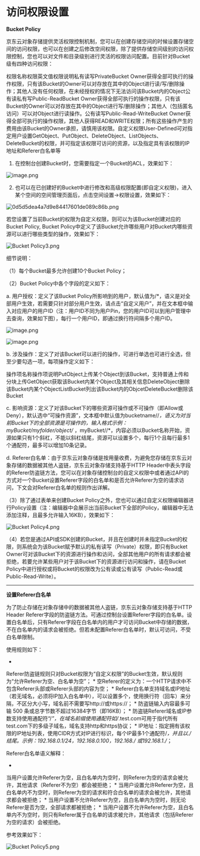 # **访问权限设置**

**Bucket Policy**

京东云对象存储提供灵活权限控制机制，您可以在创建存储空间的时候设置存储空间的访问权限，也可以在创建之后修改空间权限，除了提供存储空间级别的访问权限控制，您也可以对文件和目录级别进行灵活的权限访问配置。目前针对Bucket级有四种访问权限：

权限名称权限英文值权限说明私有读写PrivateBucket Owner获得全部可执行的操作权限，只有该Bucket的Owner可以对存放在其中的Object进行读/写/删除操作；其他人没有任何权限，在未经授权的情况下无法访问该Bucket内的Object公有读私有写Public-ReadBucket Owner获得全部可执行的操作权限，只有该Bucket的Owner可以对存放在其中的Object进行写/删除操作；其他人（包括匿名访问）可以对Object进行读操作。公有读写Public-Read-WriteBucket Owner获得全部可执行的操作权限，其他人获得READ和WRITE权限；所有这些操作产生的费用由该Bucket的Owner承担，请慎用该权限。自定义权限User-Defined可对指定用户设置GetObject、PutObject、DeleteObject、ListObjects、DeleteBucket的权限，并可指定该权限可访问的资源，以及指定具有该权限的IP地址和Referer白名单等

1. 在控制台创建Bucket时，您需要指定一个Bucket的ACL，效果如下：

![image.png](https://img1.jcloudcs.com/cms/e81198c7-dbbf-4178-af90-7a551711f60520180528180639.png)

2. 也可以在已创建好的Bucket中进行修改和高级权限配置(即自定义权限)，进入某个空间的空间管理页面后，点击空间设置->权限设置，效果如下：

![0d5d5dea4a7d9e84417601de089c86b.png](https://img1.jcloudcs.com/cms/ab912e99-9c94-45ae-963c-c186c92f500320180528180946.png)

若您设置了当前Bucket的权限为自定义权限，则可以为该Bucket创建对应的Bucket Policy, Bucket Policy中定义了该Bucket允许哪些用户对Bucket内哪些资源可以进行哪些类型的操作，效果如下：

![Bucket Policy3.png](https://img1.jcloudcs.com/cms/7cfa924d-2384-46e7-a27d-12a7638f1f8520171214162221.png)

细节说明：

（1）每个Bucket最多允许创建10个Bucket Policy；

（2）Bucket Policy中各个字段的定义如下：

a. 用户授权：定义了该Bucket Policy所影响到的用户，默认值为/*，语义是对全部用户生效，若需要只针对部分用户生效，请点击“自定义用户”，并在文本框中输入对应用户的用户ID（注：用户ID不同为用户Pin，您的用户ID可以到用户管理中去查询，效果如下图），每行一个用户ID，即通过换行符间隔多个用户ID。

![image.png](https://img1.jcloudcs.com/cms/4a609cd6-be09-4cc6-abd5-223fe25b2c1820171214163022.png)

![image.png](https://img1.jcloudcs.com/cms/fcf00121-006f-444c-802c-a866b32d31eb20171214163357.png)

b. 涉及操作：定义了对该Bucket可以进行的操作，可进行单选也可进行全选，但至少要勾选一项，每项操作定义如下：

操作项名称操作项说明PutObject上传某个Object到该Bucket，支持普通上传和分块上传GetObject获取该Bucket内某个Object及其相关信息DeleteObject删除该Bucket内某个ObjectListBucket列出该Bucket内的ObjcetDeleteBucket删除该Bucket

c. 影响资源：定义了对该Bucket下的哪些资源可操作或不可操作（即Allow或Deny），默认选中“可操作资源”，文本框中默认值为bucketname//*，语义为对当前Bucket下的全部资源是可操作的，输入格式示例：myBucket/myfolder/object/* ，myBucket//*，内容必须以Bucket名称开始，资源如果只有1个斜杠，不能以斜杠结尾，资源可以设置多个，每行1个且每行最多1个通配符，最多可以增加10条记录。

d. Referer白名单：由于京东云对象存储是按用量收费，为避免您存储在京东云对象存储的数据被其他人盗链，京东云对象存储支持基于HTTP Header中表头字段的Referer防盗链方法，您可以在对象存储控制台的自定义权限中或者通过API的方式对一个Bucket设置Referer字段的白名单和是否允许Referer为空的请求访问，下文会对Referer白名单的规则作出详解。

（3）除了通过表单来创建Bucket Policy之外，您也可以通过自定义权限编辑器进行Policy设置（注：编辑器中会展示出当前Bucket下全部的Policy，编辑器中无法添加注释，且最多允许输入16KB），效果如下：

![Bucket Policy4.png](https://img1.jcloudcs.com/cms/b7959021-49a1-4879-a5d0-1b9c67bbe57220171214171637.png)

（4）若您是通过API或SDK创建的Bucket，并且在创建时并未指定Bucket的权限，则系统会为该Bucket赋予默认的私有读写（Private）权限，即只有Bucket Owner可对该Bucket下的资源进行操作和访问，全部其他用户的所有请求都会被拒绝，若要允许某些用户对于该Bucket下的资源进行访问和操作，请在Bucket Policy中进行授权或将Bucket的权限改为公有读或公有读写（Public-Read或Public-Read-Write）。

****

**设置Referer白名单**

为了防止存储在对象存储中的数据被其他人盗链，京东云对象存储支持基于HTTP Header Referer字段的防盗链方法。可通过控制台设置Referer字段的白名单。设置白名单后，只有Referer字段在白名单内的用户才可访问Bucket中存储的数据，不在白名单内的请求会被拒绝。但若未配置Referer白名单时，默认可访问，不受白名单限制。

使用规则如下：

* 
Referer防盗链规则只对Bucket权限为“自定义权限”的Bucket生效，默认规则为“允许Referer为空、白名单为空”；
* 
空Referer的定义为：一个HTTP请求中不包含Referer头部或Referer头部的内容为空；
* 
Referer白名单支持域名或IP地址（若无域名，必须将IP加入白名单中），可以设置多个，使用换行符（回车）来分隔，不区分大小写，域名前不需要写http://或https://；
* 
防盗链输入内容最多可输 500 条或总字节数不超过16384字节（即16KB）；
* 
防盗链Referer域名或IP参数支持使用通配符“/*”，在域名前缀使用通配符如/*.test.com可用于指代所有test.com下的多级子域名，域名支持http和https协议；
* 
IP地址：指定拥有该权限的IP地址列表，使用CIDR方式对IP进行标识，每个IP最多1个通配符/*，并且以./*结尾。示例：192.168.0.1/24，192.168.0.100，192.168./* 或192.168.1./*；

Referer白名单语义解释：

* 
当用户设置允许Referer为空，且白名单内为空时，则Referer为空的请求会被允许，其他请求（Referer不为空）都会被拒绝；
* 
当用户设置允许Referer为空，且白名单内不为空时，则Referer为空的请求和符合白名单的请求会被允许，其他请求都会被拒绝；
* 
当用户设置不允许Referer为空，且白名单内为空时，则无论Referer是否为空，全部请求都被拒绝；
* 
当用户设置不允许Referer为空，且白名单内不为空时，则只有Referer属于白名单的请求被允许，其他请求（包括Referer为空的请求）会被拒绝。

参考效果如下：

![Bucket Policy5.png](https://img1.jcloudcs.com/cms/25a35c37-30c2-42c0-92ff-e1db36655f5d20171214175455.png)